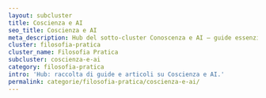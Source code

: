 ```yaml
---
layout: subcluster
title: Coscienza e AI
seo_title: Coscienza e AI
meta_description: Hub del sotto-cluster Conoscenza e AI — guide essenziali e articoli.
cluster: filosofia-pratica
cluster_name: Filosofia Pratica
subcluster: coscienza-e-ai
category: filosofia-pratica
intro: 'Hub: raccolta di guide e articoli su Coscienza e AI.'
permalink: categorie/filosofia-pratica/coscienza-e-ai/
---
```

